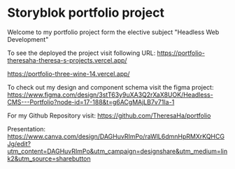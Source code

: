 
# Storyblok portfolio project

Welcome to my portfolio project form the elective subject "Headless Web Development"

To see the deployed the project visit following URL:
https://portfolio-theresaha-theresa-s-projects.vercel.app/

https://portfolio-three-wine-14.vercel.app/


To check out my design and component schema visit the figma project:
https://www.figma.com/design/3stT63y9uXA3Q2rXaX8UOK/Headless-CMS---Portfolio?node-id=17-188&t=g6ACgMAjLB7v71Ia-1


For my Github Repository visit:
https://github.com/TheresaHa/portfolio

Presentation:
https://www.canva.com/design/DAGHuvRImPo/raWlL6dmnHpRMXrKQHCGJg/edit?utm_content=DAGHuvRImPo&utm_campaign=designshare&utm_medium=link2&utm_source=sharebutton

